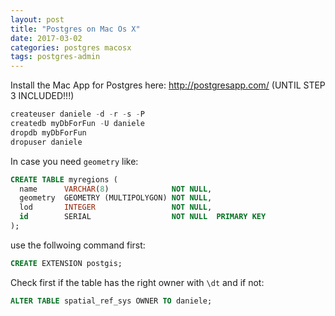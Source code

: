 ```yaml
---
layout: post
title: "Postgres on Mac Os X"
date: 2017-03-02
categories: postgres macosx
tags: postgres-admin
---
```

Install the Mac App for Postgres here: <http://postgresapp.com/> (UNTIL STEP 3 INCLUDED!!!)

```sql
createuser daniele -d -r -s -P
createdb myDbForFun -U daniele
dropdb myDbForFun
dropuser daniele 
```

In case you need `geometry` like:

```sql
CREATE TABLE myregions (
  name      VARCHAR(8)              NOT NULL,
  geometry  GEOMETRY (MULTIPOLYGON) NOT NULL,
  lod       INTEGER                 NOT NULL,
  id        SERIAL                  NOT NULL  PRIMARY KEY
);
```
use the follwoing command first:

```sql
CREATE EXTENSION postgis;
```

Check first if the table has the right owner with `\dt` and if not:

```sql
ALTER TABLE spatial_ref_sys OWNER TO daniele;
```
